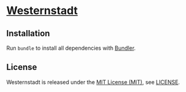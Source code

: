 [Westernstadt]
==============

Installation
------------

Run `bundle` to install all dependencies with [Bundler].

License
-------

Westernstadt is released under the [MIT License (MIT)], see [LICENSE].

[Bundler]: http://bundler.io "The best way to manage a Ruby application's gems"
[Gemnasium Status]: http://img.shields.io/gemnasium/bitaculous/westernstadt.svg?style=flat "Gemnasium Status"
[Gemnasium]: https://gemnasium.com/bitaculous/westernstadt "Westernstadt at Gemnasium"
[LICENSE]: https://raw.githubusercontent.com/bitaculous/westernstadt/master/LICENSE "License"
[MIT License (MIT)]: http://opensource.org/licenses/MIT "The MIT License (MIT)"
[Westernstadt]: https://github.com/bitaculous/westernstadt